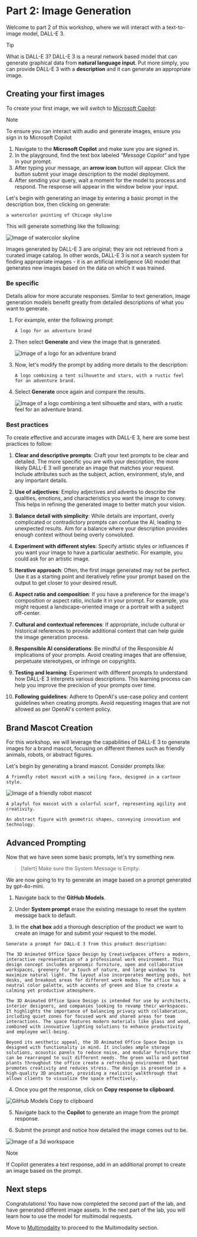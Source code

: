 # Part 2: Image Generation

Welcome to part 2 of this workshop, where we will interact with a text-to-image model, DALL-E 3. 

> [!TIP]
> What is DALL-E 3? DALL-E 3 is a neural network based model that can generate graphical data from **natural language input**. Put more simply, you can provide DALL-E 3 with a **description** and it can generate an appropriate image.

## Creating your first images

To create your first image, we will switch to [Microsoft Copilot](https://copilot.microsoft.com/):

> [!NOTE]
> To ensure you can interact with audio and generate images, ensure you sign in to Microsoft Copilot


1. Navigate to the  **Microsoft Copilot** and make sure you are signed in.
2. In the playground, find the text box labeled _"Message Copilot"_ and type in your prompt.
3. After typing your message, an **arrow icon** button will appear. Click the button submit your image description to the model deployment.
4. After sending your query, wait a moment for the model to process and respond. The response will appear in the window below your input.

Let's begin with generating an image by entering a basic prompt in the description box, then clicking on generate:


```a watercolor painting of Chicago skyline```


This will generate something like the following:

![Image of watercolor skyline](media/a%20watercolor%20painting%20of%20Chicago%20skyline.png)

Images generated by DALL-E 3 are original; they are not retrieved from a curated image catalog. In other words, DALL-E 3 is not a search system for finding appropriate images - it is an artificial intelligence (AI) model that generates new images based on the data on which it was trained.

### Be specific

Details allow for more accurate responses. Similar to text generation, image generation models benefit greatly from detailed descriptions of what you want to generate.

1. For example, enter the following prompt:

    ```A logo for an adventure brand```

2. Then select **Generate** and view the image that is generated.

    ![Image of a logo for an adventure brand](./media/A%20logo%20for%20an%20adventure%20brand.png)

3. Now, let's modify the prompt by adding more details to the description:


    ```A logo combining a tent silhouette and stars, with a rustic feel for an adventure brand.```

4. Select **Generate** once again and compare the results.

    ![Image of a logo combining a tent silhouette and stars, with a rustic feel for an adventure brand.](./media/A%20logo%20combining%20a%20tent%20silhouette%20and%20stars,%20with%20a%20rustic%20feel%20for%20an%20adventure%20brand.png)

### Best practices

To create effective and accurate images with DALL-E 3, here are some best practices to follow:

1. **Clear and descriptive prompts**: Craft your text prompts to be clear and detailed. The more specific you are with your description, the more likely DALL-E 3 will generate an image that matches your request. Include attributes such as the subject, action, environment, style, and any important details.

1. **Use of adjectives**: Employ adjectives and adverbs to describe the qualities, emotions, and characteristics you want the image to convey. This helps in refining the generated image to better match your vision.

1. **Balance detail with simplicity**: While details are important, overly complicated or contradictory prompts can confuse the AI, leading to unexpected results. Aim for a balance where your description provides enough context without being overly convoluted.

1. **Experiment with different styles**: Specify artistic styles or influences if you want your image to have a particular aesthetic. For example, you could ask for an artistic image.

1. **Iterative approach**: Often, the first image generated may not be perfect. Use it as a starting point and iteratively refine your prompt based on the output to get closer to your desired result.

1. **Aspect ratio and composition**: If you have a preference for the image's composition or aspect ratio, include it in your prompt. For example, you might request a landscape-oriented image or a portrait with a subject off-center.

1. **Cultural and contextual references**: If appropriate, include cultural or historical references to provide additional context that can help guide the image generation process.

1. **Responsible AI considerations**: Be mindful of the Responsible AI implications of your prompts. Avoid creating images that are offensive, perpetuate stereotypes, or infringe on copyrights.

1. **Testing and learning**: Experiment with different prompts to understand how DALL-E 3 interprets various descriptions. This learning process can help you improve the precision of your prompts over time.

1. **Following guidelines**: Adhere to OpenAI's use-case policy and content guidelines when creating prompts. Avoid requesting images that are not allowed as per OpenAI's content policy.

## Brand Mascot Creation

For this workshop, we will leverage the capabilities of DALL-E 3 to generate images for a brand mascot, focusing on different themes such as friendly animals, robots, or abstract figures. 

Let's begin by generating a brand mascot. Consider prompts like:

```A friendly robot mascot with a smiling face, designed in a cartoon style.```

![Image of a friendly robot mascot](./media/A%20friendly%20robot%20mascot%20with%20a%20smiling%20face,%20designed%20in%20a%20cartoon%20style.png)

```A playful fox mascot with a colorful scarf, representing agility and creativity.```

```An abstract figure with geometric shapes, conveying innovation and technology.```

## Advanced Prompting

Now that we have seen some basic prompts, let's try something new.

>[!alert] Make sure the System Message is Empty. 

We are now going to try to generate an image based on a prompt generated by gpt-4o-mini.

1. Navigate back to the **GitHub Models**.

2. Under **System prompt** erase the existing message to reset the system message back to default.

3. In the **chat box** add a thorough description of the product we want to create an image for and submit your request to the model.

```
Generate a prompt for DALL-E 3 from this product description:

The 3D Animated Office Space Design by CreativeSpaces offers a modern, interactive representation of a professional work environment. This design concept includes ergonomic furniture, open and collaborative workspaces, greenery for a touch of nature, and large windows to maximize natural light. The layout also incorporates meeting pods, hot desks, and breakout areas for different work modes. The office has a neutral color palette, with accents of green and blue to create a calming yet productive atmosphere.

The 3D Animated Office Space Design is intended for use by architects, interior designers, and companies looking to revamp their workspaces. It highlights the importance of balancing privacy with collaboration, including quiet zones for focused work and shared areas for team interactions. The space features modern materials like glass and wood, combined with innovative lighting solutions to enhance productivity and employee well-being.

Beyond its aesthetic appeal, the 3D Animated Office Space Design is designed with functionality in mind. It includes ample storage solutions, acoustic panels to reduce noise, and modular furniture that can be rearranged to suit different needs. The green walls and potted plants throughout the office create a refreshing environment that promotes creativity and reduces stress. The design is presented in a high-quality 3D animation, providing a realistic walkthrough that allows clients to visualize the space effectively.
```

4. Once you get the response, click on **Copy response to clipboard**.

![GitHub Models Copy to clipboard](media/gh-models-copy.JPG)

5. Navigate back to the **Copilot** to generate an image from the prompt response.

5. Submit the prompt and notice how detailed the image comes out to be.

![Image of a 3d workspace](./media/a%20modern%20office%20space%20designed%20by%20CreativeSpaces%20with%20ergonomic%20furniture,%20green%20and%20blue%20accents,%20open%20collaborative%20workspaces,%20large%20windows,%20lush%20greenery,%20modern%20materials%20like%20glass%20and%20wood,%20innovativ.png)

> [!NOTE]
> If Copilot generates a text response, add in an additional prompt to create an image based on the prompt.

## Next steps

Congratulations! You have now completed the second part of the lab, and have generated different image assets. In the next part of the lab, you will learn how to use the model for multimodal requests.

Move to [Multimodality](04_Multimodal_Interfaces.md) to proceed to the Multimodality section.
